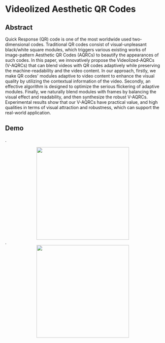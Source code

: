 # Videolized Aesthetic QR Codes
## Abstract
Quick Response (QR) code is one of the most worldwide used two-dimensional codes. Traditional QR codes consist of visual-unpleasant black/white square modules, which triggers various existing works of image-pattern Aesthetic QR Codes (AQRCs) to beautify the appearances of such codes. In this paper, we innovatively propose the Videolized-AQRCs (V-AQRCs) that can blend videos with QR codes adaptively while preserving the machine-readability and the video content. In our approach, firstly, we make QR codes' modules adaptive to video content to enhance the visual quality by utilizing the contextual information of the video. Secondly, an effective algorithm is designed to optimize the serious flickering of adaptive modules. Finally, we naturally blend modules with frames by balancing the visual effect and readability, and then synthesize the robust V-AQRCs. Experimental results show that our V-AQRCs have practical value, and high qualities in terms of visual attraction and robustness, which can support the real-world application.

## Demo
.<div align=center><img src="https://github.com/SwordHolderSH/Videolized-Aesthetic-QR-Codes/blob/master/demo/24_full.gif" width="300" /></div> .<div align=center><img src="https://github.com/SwordHolderSH/Videolized-Aesthetic-QR-Codes/blob/master/demo/12_full.gif" width="300" /></div>




